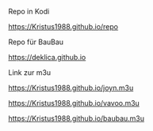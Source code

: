 Repo in Kodi

https://Kristus1988.github.io/repo

Repo für BauBau

https://deklica.github.io




Link zur m3u




https://Kristus1988.github.io/joyn.m3u

https://Kristus1988.github.io/vavoo.m3u

https://Kristus1988.github.io/baubau.m3u
